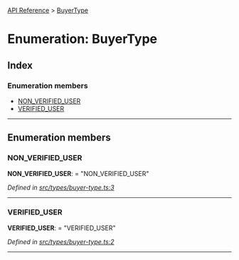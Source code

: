 [API Reference](../README.md) > [BuyerType](../enums/buyertype.md)

# Enumeration: BuyerType

## Index

### Enumeration members

* [NON_VERIFIED_USER](buyertype.md#non_verified_user)
* [VERIFIED_USER](buyertype.md#verified_user)

---

## Enumeration members

<a id="non_verified_user"></a>

###  NON_VERIFIED_USER

**NON_VERIFIED_USER**:  = "NON_VERIFIED_USER"

*Defined in [src/types/buyer-type.ts:3](https://github.com/repux/repux-lib/blob/7768859/src/types/buyer-type.ts#L3)*

___
<a id="verified_user"></a>

###  VERIFIED_USER

**VERIFIED_USER**:  = "VERIFIED_USER"

*Defined in [src/types/buyer-type.ts:2](https://github.com/repux/repux-lib/blob/7768859/src/types/buyer-type.ts#L2)*

___

